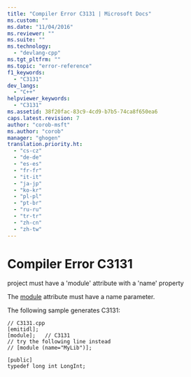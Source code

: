 ```yaml
---
title: "Compiler Error C3131 | Microsoft Docs"
ms.custom: ""
ms.date: "11/04/2016"
ms.reviewer: ""
ms.suite: ""
ms.technology: 
  - "devlang-cpp"
ms.tgt_pltfrm: ""
ms.topic: "error-reference"
f1_keywords: 
  - "C3131"
dev_langs: 
  - "C++"
helpviewer_keywords: 
  - "C3131"
ms.assetid: 38f20fac-83c9-4cd9-b7b5-74ca8f650ea6
caps.latest.revision: 7
author: "corob-msft"
ms.author: "corob"
manager: "ghogen"
translation.priority.ht: 
  - "cs-cz"
  - "de-de"
  - "es-es"
  - "fr-fr"
  - "it-it"
  - "ja-jp"
  - "ko-kr"
  - "pl-pl"
  - "pt-br"
  - "ru-ru"
  - "tr-tr"
  - "zh-cn"
  - "zh-tw"
---
```

# Compiler Error C3131
project must have a 'module' attribute with a 'name' property  
  
 The [module](../../windows/module-cpp.md) attribute must have a name parameter.  
  
 The following sample generates C3131:  
  
```  
// C3131.cpp  
[emitidl];  
[module];   // C3131  
// try the following line instead  
// [module (name="MyLib")];  
  
[public]  
typedef long int LongInt;  
```